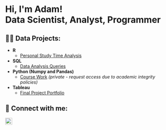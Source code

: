 <h1>Hi, I'm Adam! <br/>Data Scientist, Analyst, Programmer</br></h1>

<h2>👨‍💻 Data Projects:</h2>

- <b>R</b>
  - [Personal Study Time Analysis](https://github.com/marleyad/studydata)
- <b>SQL</b>
  - [Data Analysis Queries](https://github.com/marleyad/SQL-Exercises)
- <b>Python (Numpy and Pandas)</b>
  - [Course Work](https://github.com/marleyad/numpy_and_pandas) *(private - request access due to academic integrity policies)*
- <b>Tableau</b>
  - [Final Project Portfolio](https://public.tableau.com/app/profile/adam.marley7142/vizzes)

<h2> 🤳 Connect with me:</h2>

[<img align="left" alt="JoshMadakor | LinkedIn" width="22px" src="https://cdn.jsdelivr.net/npm/simple-icons@v3/icons/linkedin.svg" />][linkedin]


[linkedin]: https://www.linkedin.com/in/adam-marley/
